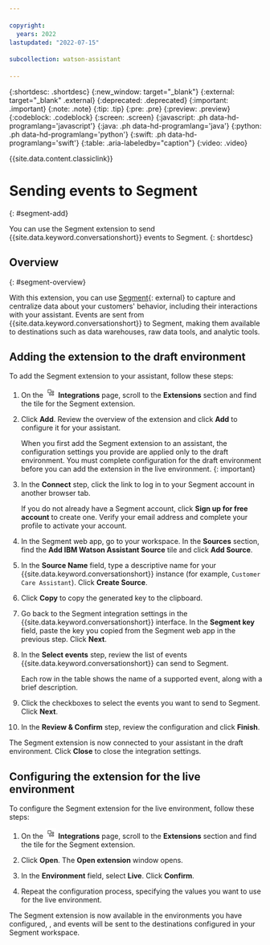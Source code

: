 ```yaml
---

copyright:
  years: 2022
lastupdated: "2022-07-15"

subcollection: watson-assistant

---
```


{:shortdesc: .shortdesc}
{:new_window: target="_blank"}
{:external: target="_blank" .external}
{:deprecated: .deprecated}
{:important: .important}
{:note: .note}
{:tip: .tip}
{:pre: .pre}
{:preview: .preview}
{:codeblock: .codeblock}
{:screen: .screen}
{:javascript: .ph data-hd-programlang='javascript'}
{:java: .ph data-hd-programlang='java'}
{:python: .ph data-hd-programlang='python'}
{:swift: .ph data-hd-programlang='swift'}
{:table: .aria-labeledby="caption"}
{:video: .video}

{{site.data.content.classiclink}}

# Sending events to Segment
{: #segment-add}

You can use the Segment extension to send {{site.data.keyword.conversationshort}} events to Segment.
{: shortdesc}

## Overview
{: #segment-overview}

With this extension, you can use [Segment](https://segment.com/){: external} to capture and centralize data about your customers' behavior, including their interactions with your assistant. Events are sent from {{site.data.keyword.conversationshort}} to Segment, making them available to destinations such as data warehouses, raw data tools, and analytic tools.

## Adding the extension to the draft environment

To add the Segment extension to your assistant, follow these steps:

1. On the ![Integrations icon](images/integrations-icon.png) **Integrations** page, scroll to the **Extensions** section and find the tile for the Segment extension.

1. Click **Add**. Review the overview of the extension and click **Add** to configure it for your assistant.

    When you first add the Segment extension to an assistant, the configuration settings you provide are applied only to the draft environment. You must complete configuration for the draft environment before you can add the extension in the live environment.
    {: important}

1. In the **Connect** step, click the link to log in to your Segment account in another browser tab.

    If you do not already have a Segment account, click **Sign up for free account** to create one. Verify your email address and complete your profile to activate your account.

1. In the Segment web app, go to your workspace. In the **Sources** section, find the **Add IBM Watson Assistant Source** tile and click **Add Source**.

1. In the **Source Name** field, type a descriptive name for your {{site.data.keyword.conversationshort}} instance (for example, `Customer Care Assistant`). Click **Create Source**.

1. Click **Copy** to copy the generated key to the clipboard.

1. Go back to the Segment integration settings in the {{site.data.keyword.conversationshort}} interface. In the **Segment key** field, paste the key you copied from the Segment web app in the previous step. Click **Next**.

1. In the **Select events** step, review the list of events {{site.data.keyword.conversationshort}} can send to Segment.

    Each row in the table shows the name of a supported event, along with a brief description.

    <!--
    To see more information about an event, click the ![label](images/twistie.png) icon next to its row in the table. The expanded view of an event shows details about the properties included with the event.
    -->

1. Click the checkboxes to select the events you want to send to Segment. Click **Next**.

1. In the **Review & Confirm** step, review the configuration and click **Finish**.

The Segment extension is now connected to your assistant in the draft environment. Click **Close** to close the integration settings.

## Configuring the extension for the live environment

To configure the Segment extension for the live environment, follow these steps:

1. On the ![Integrations icon](images/integrations-icon.png) **Integrations** page, scroll to the **Extensions** section and find the tile for the Segment extension.

1. Click **Open**. The **Open extension** window opens.

1. In the **Environment** field, select **Live**. Click **Confirm**.

1. Repeat the configuration process, specifying the values you want to use for the live environment.

The Segment extension is now available in the environments you have configured, , and events will be sent to the destinations configured in your Segment workspace.
